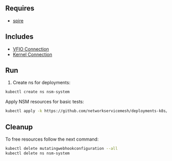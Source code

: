 ## Requires

- [spire](../spire)

## Includes

- [VFIO Connection](../use-cases/Vfio2Noop)
- [Kernel Connection](../use-cases/SriovKernel2Noop)

## Run

1. Create ns for deployments:
```bash
kubectl create ns nsm-system
```

Apply NSM resources for basic tests:
```bash
kubectl apply -k https://github.com/networkservicemesh/deployments-k8s/examples/sriov?ref=08b329af556d3d9df24f8ce6e82e96f05f7d024e
```

## Cleanup

To free resources follow the next command:
```bash
kubectl delete mutatingwebhookconfiguration --all
kubectl delete ns nsm-system
```
